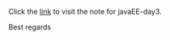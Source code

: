 Click the [link](https://stardream-x.github.io/2022/09/27/JavaEEnote3/) to visit the note for javaEE-day3.

Best regards